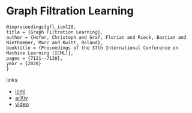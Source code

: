 # Graph Filtration Learning

```
@inproceedings{gfl_icml20,
title = {Graph Filtration Learning},
author = {Hofer, Christoph and Graf, Florian and Rieck, Bastian and Niethammer, Marc and Kwitt, Roland},
booktitle = {Proceedings of the 37th International Conference on Machine Learning (ICML)},
pages = {7121--7130},
year = {2020}
}
```

links
- [icml](https://proceedings.icml.cc/book/3903.pdf)
- [arXiv](https://arxiv.org/abs/1905.10996)
- [video](https://slideslive.com/38928158)
